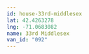 ```yaml
---
id: house-33rd-middlesex
lat: 42.4263278
lng: -71.0683082
name: 33rd Middlesex
van_id: "092"
---
```

